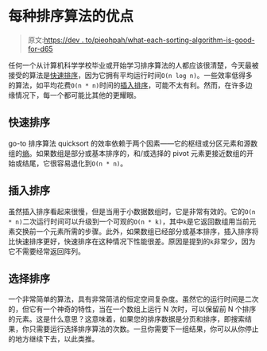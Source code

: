 # 每种排序算法的优点

> 原文:[https://dev . to/pieohpah/what-each-sorting-algorithm-is-good-for-d65](https://dev.to/pieohpah/what-each-sorting-algorithm-is-good-for-d65)

任何一个从计算机科学学校毕业或开始学习排序算法的人都应该很清楚，今天最被接受的算法是[快速排序](https://en.wikipedia.org/wiki/Quicksort)，因为它拥有平均运行时间`O(n log n)`。一些效率低得多的算法，如平均花费`O(n * n)`时间的[插入排序](https://en.wikipedia.org/wiki/Insertion_sort)，可能不太有利。然而，在许多边缘情况下，每一个都可能比其他的更耀眼。

## [](#quicksort)快速排序

go-to 排序算法 quicksort 的效率依赖于两个因素——它的枢纽或分区元素和源数组的[熵](https://en.wikipedia.org/wiki/Entropy_(order_and_disorder))。如果数组是部分或基本排序的，和/或选择的 pivot 元素更接近数组的开始或结尾，它很容易退化到`O(n * n)`。

## [](#insertion-sort)插入排序

虽然插入排序看起来很慢，但是当用于小数据数组时，它是非常有效的。它的`O(n * n)`二次运行时间可以升级到一个可观的`O(n * k)`，其中`k`是它返回数组用当前元素交换前一个元素所需的步骤。此外，如果数组已经部分或基本排序，插入排序将比快速排序更好，快速排序在这种情况下性能很差。原因是提到的`k`非常少，因为它不需要经常返回阵列。

## [](#selection-sort)选择排序

一个非常简单的算法，具有非常简洁的恒定空间复杂度。虽然它的运行时间是二次的，但它有一个神奇的特性，当在一个数组上运行 N 次时，可以保留前 N 个排序的元素。这是什么意思？这意味着，如果您的排序数据是分页和排序，即搜索结果，你只需要运行选择排序算法的次数。一旦你需要下一组结果，你可以从你停止的地方继续下去，以此类推。